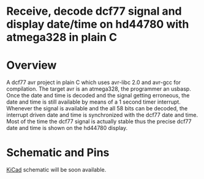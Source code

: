 Receive, decode dcf77 signal and display date/time on hd44780 with atmega328 in plain C
==============

# Overview
A dcf77 avr project in plain C which uses avr-libc 2.0 and avr-gcc for compilation.
The target avr is an atmega328, the programmer an usbasp. Once the date and time is decoded
and the signal getting erroneous, the date and time is still available by means of a 1 second
timer interrupt. Whenever the signal is available and the all 58 bits can be decoded, the interrupt driven
date and time is synchronized with the dcf77 date and time. Most of the time the dcf77 signal is actually stable
thus the precise dcf77 date and time is shown on the hd44780 display.

# Schematic and Pins
[KiCad](http://kicad-pcb.org/) schematic will be soon available.
